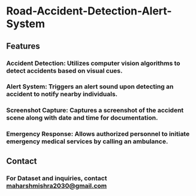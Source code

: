 # Road-Accident-Detection-Alert-System

## Features
### Accident Detection: Utilizes computer vision algorithms to detect accidents based on visual cues.
### Alert System: Triggers an alert sound upon detecting an accident to notify nearby individuals.
### Screenshot Capture: Captures a screenshot of the accident scene along with date and time for documentation.
### Emergency Response: Allows authorized personnel to initiate emergency medical services by calling an ambulance.

## Contact
### For Dataset and inquiries, contact maharshmishra2030@gmail.com
